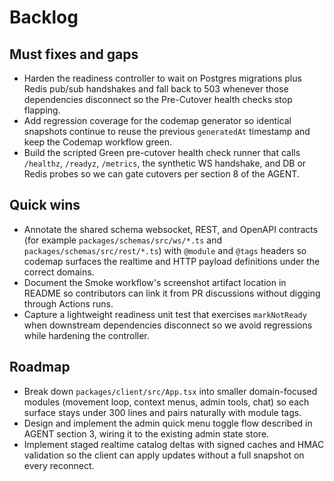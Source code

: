 # Backlog

## Must fixes and gaps
- Harden the readiness controller to wait on Postgres migrations plus Redis pub/sub handshakes and fall back to 503 whenever those dependencies disconnect so the Pre-Cutover health checks stop flapping.
- Add regression coverage for the codemap generator so identical snapshots continue to reuse the previous `generatedAt` timestamp and keep the Codemap workflow green.
- Build the scripted Green pre-cutover health check runner that calls `/healthz`, `/readyz`, `/metrics`, the synthetic WS handshake, and DB or Redis probes so we can gate cutovers per section 8 of the AGENT.

## Quick wins
- Annotate the shared schema websocket, REST, and OpenAPI contracts (for example `packages/schemas/src/ws/*.ts` and `packages/schemas/src/rest/*.ts`) with `@module` and `@tags` headers so codemap surfaces the realtime and HTTP payload definitions under the correct domains.
- Document the Smoke workflow's screenshot artifact location in README so contributors can link it from PR discussions without digging through Actions runs.
- Capture a lightweight readiness unit test that exercises `markNotReady` when downstream dependencies disconnect so we avoid regressions while hardening the controller.

## Roadmap
- Break down `packages/client/src/App.tsx` into smaller domain-focused modules (movement loop, context menus, admin tools, chat) so each surface stays under 300 lines and pairs naturally with module tags.
- Design and implement the admin quick menu toggle flow described in AGENT section 3, wiring it to the existing admin state store.
- Implement staged realtime catalog deltas with signed caches and HMAC validation so the client can apply updates without a full snapshot on every reconnect.
